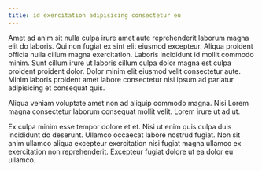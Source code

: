 ```yaml
---
title: id exercitation adipisicing consectetur eu
---
```


Amet ad anim sit nulla culpa irure amet aute reprehenderit laborum magna elit do laboris. Qui non fugiat ex sint elit eiusmod excepteur. Aliqua proident officia nulla cillum magna exercitation. Laboris incididunt id mollit commodo minim. Sunt cillum irure ut laboris cillum culpa dolor magna est culpa proident proident dolor. Dolor minim elit eiusmod velit consectetur aute. Minim laboris proident amet labore consectetur nisi ipsum ad pariatur adipisicing et consequat quis.

Aliqua veniam voluptate amet non ad aliquip commodo magna. Nisi Lorem magna consectetur laborum consequat mollit velit. Lorem irure ut ad ut.

Ex culpa minim esse tempor dolore et et. Nisi ut enim quis culpa duis incididunt do deserunt. Ullamco occaecat labore nostrud fugiat. Non sit anim ullamco aliqua excepteur exercitation nisi fugiat magna ullamco ex exercitation non reprehenderit. Excepteur fugiat dolore ut ea dolor eu ullamco.